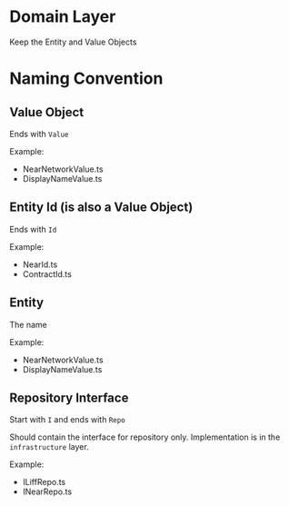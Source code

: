 # Domain Layer

Keep the Entity and Value Objects

# Naming Convention

## Value Object

Ends with `Value`

Example: 
- NearNetworkValue.ts
- DisplayNameValue.ts

## Entity Id (is also a Value Object)

Ends with `Id`

Example: 
- NearId.ts
- ContractId.ts


## Entity

The name

Example: 
- NearNetworkValue.ts
- DisplayNameValue.ts


## Repository Interface

Start with `I` and ends with `Repo`

Should contain the interface for repository only. Implementation is in the `infrastructure` layer.

Example:
- ILiffRepo.ts
- INearRepo.ts
